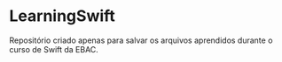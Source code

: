# LearningSwift

Repositório criado apenas para salvar os arquivos aprendidos durante o curso de Swift da EBAC.
